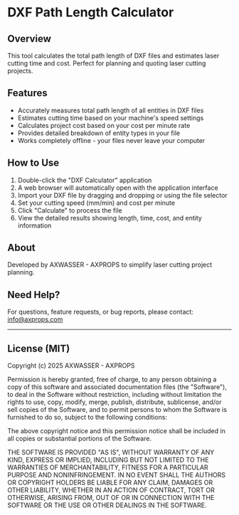 # DXF Path Length Calculator

## Overview
This tool calculates the total path length of DXF files and estimates laser cutting time and cost. Perfect for planning and quoting laser cutting projects.

## Features
- Accurately measures total path length of all entities in DXF files
- Estimates cutting time based on your machine's speed settings
- Calculates project cost based on your cost per minute rate
- Provides detailed breakdown of entity types in your file
- Works completely offline - your files never leave your computer

## How to Use
1. Double-click the "DXF Calculator" application
2. A web browser will automatically open with the application interface
3. Import your DXF file by dragging and dropping or using the file selector
4. Set your cutting speed (mm/min) and cost per minute
5. Click "Calculate" to process the file
6. View the detailed results showing length, time, cost, and entity information

## About
Developed by AXWASSER - AXPROPS to simplify laser cutting project planning.

## Need Help?
For questions, feature requests, or bug reports, please contact:
info@axprops.com

---

## License (MIT)

Copyright (c) 2025 AXWASSER - AXPROPS

Permission is hereby granted, free of charge, to any person obtaining a copy
of this software and associated documentation files (the "Software"), to deal
in the Software without restriction, including without limitation the rights
to use, copy, modify, merge, publish, distribute, sublicense, and/or sell
copies of the Software, and to permit persons to whom the Software is
furnished to do so, subject to the following conditions:

The above copyright notice and this permission notice shall be included in all
copies or substantial portions of the Software.

THE SOFTWARE IS PROVIDED "AS IS", WITHOUT WARRANTY OF ANY KIND, EXPRESS OR
IMPLIED, INCLUDING BUT NOT LIMITED TO THE WARRANTIES OF MERCHANTABILITY,
FITNESS FOR A PARTICULAR PURPOSE AND NONINFRINGEMENT. IN NO EVENT SHALL THE
AUTHORS OR COPYRIGHT HOLDERS BE LIABLE FOR ANY CLAIM, DAMAGES OR OTHER
LIABILITY, WHETHER IN AN ACTION OF CONTRACT, TORT OR OTHERWISE, ARISING FROM,
OUT OF OR IN CONNECTION WITH THE SOFTWARE OR THE USE OR OTHER DEALINGS IN THE
SOFTWARE.

